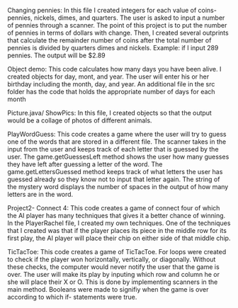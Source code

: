 Changing pennies: In this file I created integers for each value of coins- pennies, nickels, dimes, and quarters. The user is asked to input a number of pennies through a scanner. The point of this project is to put the number of pennies in terms of dollars with change. Then, I created several outprints that calculate the remainder number of coins after the total number of pennies is divided by quarters dimes and nickels. Example: if I input 289 pennies. The output will be $2.89 

Object demo: This code calculates how many days you have been alive. I created objects for day, mont, and year. The user will enter his or her birthday including the month, day, and year. An additional file in the src folder has the code that holds the appropriate number of days for each month 

Picture.java/ ShowPics: In this file, I created objects so that the output would be a collage of photos of different animals. 

PlayWordGuess: This code creates a game where the user will try to guess one of the words that are stored in a different file. The scanner takes in the input from the user and keeps track of each letter that is guessed by the user. The game.getGuessesLeft method shows the user how many guesses they have left after guessing a letter of the word. The game.getLettersGuessed method keeps track of what letters the user has guessed already so they know not to input that letter again. The string of the mystery word displays the number of spaces in the output of how many letters are in the word.

Project2- Connect 4: This code creates a game of connect four of which the AI player has many techniques that gives it a better chance of winning. In the PlayerRachel file, I created my own techniques. One of the techniques that I created was that if the player places its piece in the middle row for its first play, the AI player will place their chip on either side of that middle chip. 

TicTacToe: This code creates a game of TicTacToe. For loops were created to check if the player won horizontally, vertically, or diagonally. Without these checks, the computer would never notify the user that the game is over. The user will make its play by inputing which row and column he or she will place their X or O. This is done by implementing scanners in the main method. Booleans were made to signifiy when the game is over according to which if- statements were true.
